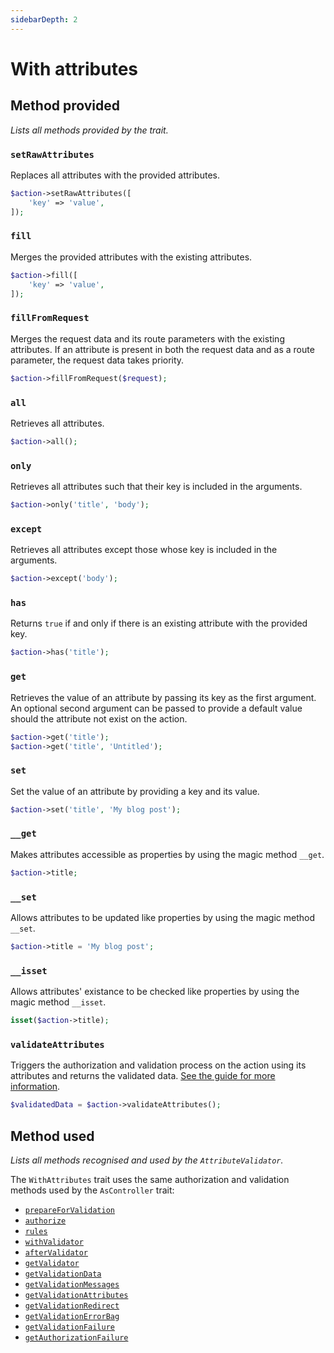 ```yaml
---
sidebarDepth: 2
---
```


# With attributes

## Method provided
*Lists all methods provided by the trait.*

### `setRawAttributes`
Replaces all attributes with the provided attributes.

```php
$action->setRawAttributes([
    'key' => 'value',
]);
```

### `fill`
Merges the provided attributes with the existing attributes.

```php
$action->fill([
    'key' => 'value',
]);
```

### `fillFromRequest`
Merges the request data and its route parameters with the existing attributes. If an attribute is present in both the request data and as a route parameter, the request data takes priority.

```php
$action->fillFromRequest($request);
```

### `all`
Retrieves all attributes.

```php
$action->all();
```

### `only`
Retrieves all attributes such that their key is included in the arguments.

```php
$action->only('title', 'body');
```

### `except`
Retrieves all attributes except those whose key is included in the arguments.

```php
$action->except('body');
```

### `has`
Returns `true` if and only if there is an existing attribute with the provided key.

```php
$action->has('title');
```

### `get`
Retrieves the value of an attribute by passing its key as the first argument. An optional second argument can be passed to provide a default value should the attribute not exist on the action.

```php
$action->get('title');
$action->get('title', 'Untitled');
```

### `set`
Set the value of an attribute by providing a key and its value.

```php
$action->set('title', 'My blog post');
```

### `__get`
Makes attributes accessible as properties by using the magic method `__get`.

```php
$action->title;
```

### `__set`
Allows attributes to be updated like properties by using the magic method `__set`.

```php
$action->title = 'My blog post';
```

### `__isset`
Allows attributes' existance to be checked like properties by using the magic method `__isset`.

```php
isset($action->title);
```

### `validateAttributes`
Triggers the authorization and validation process on the action using its attributes and returns the validated data. [See the guide for more information](./use-unified-attributes.html#validating-attributes).

```php
$validatedData = $action->validateAttributes();
```

## Method used
*Lists all methods recognised and used by the `AttributeValidator`.*

The `WithAttributes` trait uses the same authorization and validation methods used by the `AsController` trait:

- [`prepareForValidation`](./as-controller.html#prepareforvalidation)
- [`authorize`](./as-controller.html#authorize)
- [`rules`](./as-controller.html#rules)
- [`withValidator`](./as-controller.html#withvalidator)
- [`afterValidator`](./as-controller.html#aftervalidator)
- [`getValidator`](./as-controller.html#getvalidator)
- [`getValidationData`](./as-controller.html#getvalidationdata)
- [`getValidationMessages`](./as-controller.html#getvalidationmessages)
- [`getValidationAttributes`](./as-controller.html#getvalidationattributes)
- [`getValidationRedirect`](./as-controller.html#getvalidationredirect)
- [`getValidationErrorBag`](./as-controller.html#getvalidationerrorbag)
- [`getValidationFailure`](./as-controller.html#getvalidationfailure)
- [`getAuthorizationFailure`](./as-controller.html#getauthorizationfailure)
